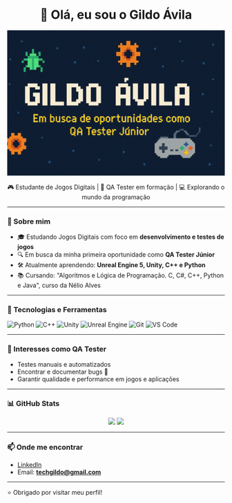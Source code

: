 <h1 align="center">👋 Olá, eu sou o Gildo Ávila</h1>

<p align="center">
  <img src="ChatGPT Image 6 de abr. de 2025, 21_54_50.png" alt="Banner do Gildo Ávila" />
</p>

<p align="center">
  🎮 Estudante de Jogos Digitais | 🧪 QA Tester em formação | 💻 Explorando o mundo da programação
</p>

---

### 🧠 Sobre mim
- 🎓 Estudando Jogos Digitais com foco em **desenvolvimento e testes de jogos**
- 🔍 Em busca da minha primeira oportunidade como **QA Tester Júnior**
- 🛠️ Atualmente aprendendo: **Unreal Engine 5, Unity, C++ e Python**
- 📚 Cursando: "Algoritmos e Lógica de Programação. C, C#, C++, Python e Java", curso da Nélio Alves

---

### 🚀 Tecnologias e Ferramentas
![Python](https://img.shields.io/badge/-Python-3776AB?style=for-the-badge&logo=python&logoColor=white)
![C++](https://img.shields.io/badge/-C++-00599C?style=for-the-badge&logo=c%2B%2B&logoColor=white)
![Unity](https://img.shields.io/badge/-Unity-000000?style=for-the-badge&logo=unity&logoColor=white)
![Unreal Engine](https://img.shields.io/badge/-Unreal%20Engine-0E1128?style=for-the-badge&logo=unrealengine)
![Git](https://img.shields.io/badge/-Git-F05032?style=for-the-badge&logo=git&logoColor=white)
![VS Code](https://img.shields.io/badge/-VS%20Code-007ACC?style=for-the-badge&logo=visual-studio-code&logoColor=white)

---

### 🧪 Interesses como QA Tester
- Testes manuais e automatizados
- Encontrar e documentar bugs 🐞
- Garantir qualidade e performance em jogos e aplicações

---

### 📊 GitHub Stats
<div align="center">
  <img height="150em" src="https://github-readme-stats.vercel.app/api?username=gildoavila&show_icons=true&theme=radical" />
  <img height="150em" src="https://github-readme-stats.vercel.app/api/top-langs/?username=gildoavila&layout=compact&theme=radical"/>
</div>

---

### 📫 Onde me encontrar
- [LinkedIn](www.linkedin.com/in/gildo-ávila-95b9b231a)
- Email: **techgildo@gmail.com**

---

⭐ Obrigado por visitar meu perfil!
